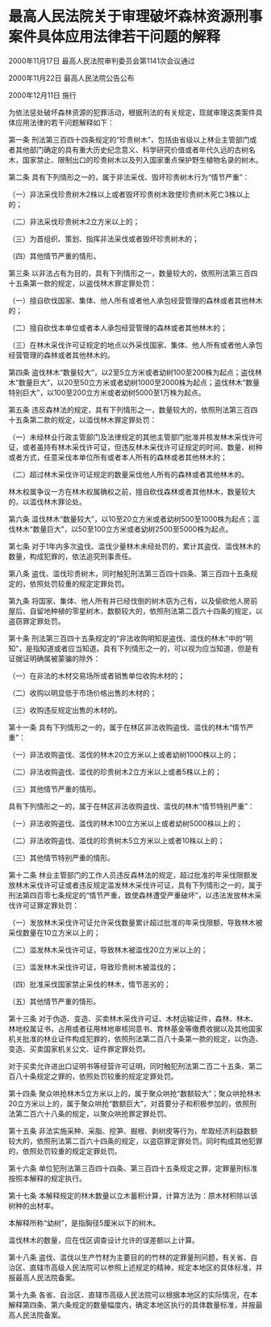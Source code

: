 # 最高人民法院关于审理破坏森林资源刑事案件具体应用法律若干问题的解释

2000年11月17日 最高人民法院审判委员会第1141次会议通过

2000年11月22日 最高人民法院公告公布

2000年12月11日 施行

为依法惩处破坏森林资源的犯罪活动，根据刑法的有关规定，现就审理这类案件具体应用法律的若干问题解释如下：

第一条 刑法第三百四十四条规定的“珍贵树木”，包括由省级以上林业主管部门或者其他部门确定的具有重大历史纪念意义、科学研究价值或者年代久远的古树名木，国家禁止、限制出口的珍贵树木以及列入国家重点保护野生植物名录的树木。

第二条 具有下列情形之一的，属于非法采伐、毁坏珍贵树木行为“情节严重”：

（一）非法采伐珍贵树木2株以上或者毁坏珍贵树木致使珍贵树木死亡3株以上的；

（二）非法采伐珍贵树木2立方米以上的；

（三）为首组织、策划、指挥非法采伐或者毁坏珍贵树木的；

（四）其他情节严重的情形。

第三条 以非法占有为目的，具有下列情形之一，数量较大的，依照刑法第三百四十五条第一款的规定，以盗伐林木罪定罪处罚：

（一）擅自砍伐国家、集体、他人所有或者他人承包经营管理的森林或者其他林木的；

（二）擅自砍伐本单位或者本人承包经营管理的森林或者其他林木的；

（三）在林木采伐许可证规定的地点以外采伐国家、集体、他人所有或者他人承包经营管理的森林或者其他林木的。

第四条 盗伐林木“数量较大”，以2至5立方米或者幼树100至200株为起点；盗伐林木“数量巨大”，以20至50立方米或者幼树1000至2000株为起点；盗伐林木“数量特别巨大”，以100至200立方米或者幼树5000至1万株为起点。

第五条 违反森林法的规定，具有下列情形之一，数量较大的，依照刑法第三百四十五条第二款的规定，以滥伐林木罪定罪处罚：

（一）未经林业行政主管部门及法律规定的其他主管部门批准并核发林木采伐许可证，或者虽持有林木采伐许可证，但违反林木采伐许可证规定的时间、数量、树种或者方式，任意采伐本单位所有或者本人所有的森林或者其他林木的；

（二）超过林木采伐许可证规定的数量采伐他人所有的森林或者其他林木的。

林木权属争议一方在林木权属确权之前，擅自砍伐森林或者其他林木，数量较大的，以滥伐林木罪论处。

第六条 滥伐林木“数量较大”，以10至20立方米或者幼树500至1000株为起点；滥伐林木“数量巨大”，以50至100立方米或者幼树2500至5000株为起点。

第七条 对于1年内多次盗伐、滥伐少量林木未经处罚的，累计其盗伐、滥伐林木的数量，构成犯罪的，依法追究刑事责任。

第八条 盗伐、滥伐珍贵树木，同时触犯刑法第三百四十四条、第三百四十五条规定的，依照处罚较重的规定定罪处罚。

第九条 将国家、集体、他人所有并已经伐倒的树木窃为己有，以及偷砍他人房前屋后、自留地种植的零星树木，数额较大的，依照刑法第二百六十四条的规定，以盗窃罪定罪处罚。

第十条 刑法第三百四十五条规定的“非法收购明知是盗伐、滥伐的林木”中的“明知”，是指知道或者应当知道。具有下列情形之一的，可以视为应当知道，但是有证据证明确属被蒙骗的除外：

（一）在非法的木材交易场所或者销售单位收购木材的；

（二）收购以明显低于市场价格出售的木材的；

（三）收购违反规定出售的木材的。

第十一条 具有下列情形之一的，属于在林区非法收购盗伐、滥伐的林木“情节严重”：

（一）非法收购盗伐、滥伐的林木20立方米以上或者幼树1000株以上的；

（二）非法收购盗伐、滥伐的珍贵树木2立方米以上或者5株以上的；

（三）其他情节严重的情形。

具有下列情形之一的，属于在林区非法收购盗伐、滥伐的林木“情节特别严重”：

（一）非法收购盗伐、滥伐的林木100立方米以上或者幼树5000株以上的；

（二）非法收购盗伐、滥伐的珍贵树木5立方米以上或者10株以上的；

（三）其他情节特别严重的情形。

第十二条 林业主管部门的工作人员违反森林法的规定，超过批准的年采伐限额发放林木采伐许可证或者违反规定滥发林木采伐许可证，具有下列情形之一的，属于刑法第四百零七条规定的“情节严重，致使森林遭受严重破坏”，以违法发放林木采伐许可证罪定罪处罚：

（一）发放林木采伐许可证允许采伐数量累计超过批准的年采伐限额，导致林木被采伐数量在10立方米以上的；

（二）滥发林木采伐许可证，导致林木被滥伐20立方米以上的；

（三）滥发林木采伐许可证，导致珍贵树木被滥伐的；

（四）批准采伐国家禁止采伐的林木，情节恶劣的；

（五）其他情节严重的情形。

第十三条 对于伪造、变造、买卖林木采伐许可证、木材运输证件，森林、林木、林地权属证书，占用或者征用林地审核同意书、育林基金等缴费收据以及其他国家机关批准的林业证件构成犯罪的，依照刑法第二百八十条第一款的规定，以伪造、变造、买卖国家机关公文、证件罪定罪处罚。

对于买卖允许进出口证明书等经营许可证明，同时触犯刑法第二百二十五条、第二百八十条规定之罪的，依照处罚较重的规定定罪处罚。

第十四条 聚众哄抢林木5立方米以上的，属于聚众哄抢“数额较大”；聚众哄抢林木20立方米以上的，属于聚众哄抢“数额巨大”，对首要分子和积极参加的，依照刑法第二百六十八条的规定，以聚众哄抢罪定罪处罚。

第十五条 非法实施采种、采脂、挖笋、掘根、剥树皮等行为，牟取经济利益数额较大的，依照刑法第二百六十四条的规定，以盗窃罪定罪处罚。同时构成其他犯罪的，依照处罚较重的规定定罪处罚。

第十六条 单位犯刑法第三百四十四条、第三百四十五条规定之罪，定罪量刑标准按照本解释的规定执行。

第十七条 本解释规定的林木数量以立木蓄积计算，计算方法为：原木材积除以该树种的出材率。

本解释所称“幼树”，是指胸径5厘米以下的树木。

滥伐林木的数量，应在伐区调查设计允许的误差额以上计算。

第十八条 盗伐、滥伐以生产竹材为主要目的的竹林的定罪量刑问题，有关省、自治区、直辖市高级人民法院可以参照上述规定的精神，规定本地区的具体标准，并报最高人民法院备案。

第十九条 各省、自治区、直辖市高级人民法院可以根据本地区的实际情况，在本解释第四条、第六条规定的数量幅度内，确定本地区执行的具体数量标准，并报最高人民法院备案。
